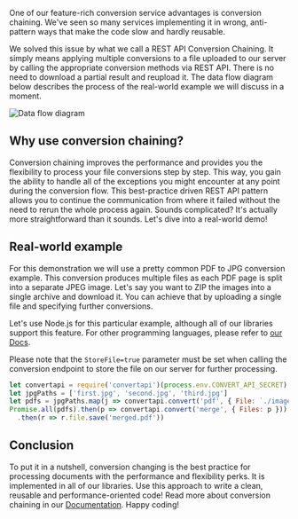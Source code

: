 One of our feature-rich conversion service advantages is conversion chaining. 
We've seen so many services implementing it in wrong, anti-pattern ways that make the code slow and hardly reusable.

We solved this issue by what we call a REST API Conversion Chaining. 
It simply means applying multiple conversions to a file uploaded to our server by calling the appropriate conversion methods 
via REST API. There is no need to download a partial result and reupload it. The data flow diagram below describes the process of the real-world example we will discuss in a moment.

![Data flow diagram](https://user-images.githubusercontent.com/62603039/82210296-74bc0c80-9917-11ea-9164-eb951413eea0.png)

## Why use conversion chaining?

Conversion chaining improves the performance and provides you the flexibility to process your file conversions step by step. 
This way, you gain the ability to handle all of the exceptions you might encounter at any point during the conversion flow. 
This best-practice driven REST API pattern allows you to continue the communication from where it failed without the need to rerun the whole process again. 
Sounds complicated? It's actually more straightforward than it sounds. Let's dive into a real-world demo!

## Real-world example

For this demonstration we will use a pretty common PDF to JPG conversion example. This conversion produces multiple files as 
each PDF page is split into a separate JPEG image. Let's say you want to ZIP the images into a single archive and download it. 
You can achieve that by uploading a single file and specifying further conversions.

Let's use Node.js for this particular example, although all of our libraries support this feature. 
For other programming languages, please refer to [our Docs](https://www.convertapi.com/doc/chaining).

Please note that the ```StoreFile=true``` parameter must be set when calling the conversion endpoint to store the file on our server for further processing.

```javascript
let convertapi = require('convertapi')(process.env.CONVERT_API_SECRET)
let jpgPaths = ['first.jpg', 'second.jpg', 'third.jpg']
let pdfs = jpgPaths.map(j => convertapi.convert('pdf', { File: `./images/${j}` }))
Promise.all(pdfs).then(p => convertapi.convert('merge', { Files: p }))
  .then(r => r.file.save('merged.pdf'))
```

## Conclusion

To put it in a nutshell, conversion changing is the best practice for processing documents with the performance and flexibility perks. 
It is implemented in all of our libraries. Use this approach to write a clean, reusable and performance-oriented code! 
Read more about conversion chaining in our [Documentation](https://www.convertapi.com/doc/chaining). Happy coding!
